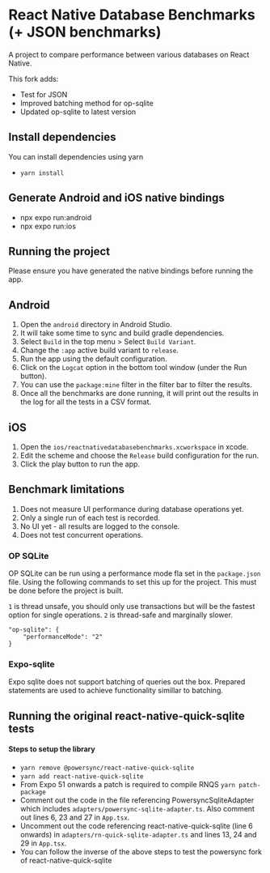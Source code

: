 # React Native Database Benchmarks (+ JSON benchmarks)

A project to compare performance between various databases on React Native.

This fork adds:

- Test for JSON
- Improved batching method for op-sqlite
- Updated op-sqlite to latest version

## Install dependencies

You can install dependencies using yarn

- `yarn install`

## Generate Android and iOS native bindings

- npx expo run:android
- npx expo run:ios

## Running the project

Please ensure you have generated the native bindings before running the app.

## Android

1. Open the `android` directory in Android Studio.
2. It will take some time to sync and build gradle dependencies.
3. Select `Build` in the top menu > Select `Build Variant`.
4. Change the `:app` active build variant to `release`.
5. Run the app using the default configuration.
6. Click on the `Logcat` option in the bottom tool window (under the Run button).
7. You can use the `package:mine` filter in the filter bar to filter the results.
8. Once all the benchmarks are done running, it will print out the results in the log for all the tests in a CSV format.

## iOS

1. Open the `ios/reactnativedatabasebenchmarks.xcworkspace` in xcode.
2. Edit the scheme and choose the `Release` build configuration for the run.
3. Click the play button to run the app.

## Benchmark limitations

1. Does not measure UI performance during database operations yet.
2. Only a single run of each test is recorded.
3. No UI yet - all results are logged to the console.
4. Does not test concurrent operations.

### OP SQLite

OP SQLite can be run using a performance mode fla set in the `package.json` file. Using the following commands to set this up for the project. This must be done before the project is built.

`1` is thread unsafe, you should only use transactions but will be the fastest option for single operations. `2` is thread-safe and marginally slower.

```
"op-sqlite": {
    "performanceMode": "2"
}
```

### Expo-sqlite

Expo sqlite does not support batching of queries out the box. Prepared statements are used to achieve functionality simillar to batching.

## Running the original react-native-quick-sqlite tests

#### Steps to setup the library

- `yarn remove @powersync/react-native-quick-sqlite`
- `yarn add react-native-quick-sqlite`
- From Expo 51 onwards a patch is required to compile RNQS `yarn patch-package`
- Comment out the code in the file referencing PowersyncSqliteAdapter which includes `adapters/powersync-sqlite-adapter.ts`. Also comment out lines 6, 23 and 27 in `App.tsx`.
- Uncomment out the code referencing react-native-quick-sqlite (line 6 onwards) in `adapters/rn-quick-sqlite-adapter.ts` and lines 13, 24 and 29 in `App.tsx`.
- You can follow the inverse of the above steps to test the powersync fork of react-native-quick-sqlite
